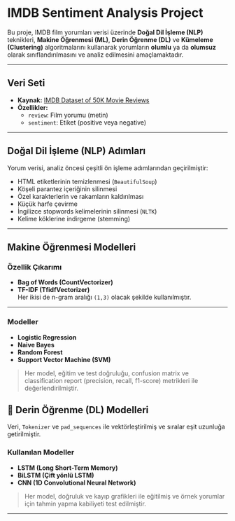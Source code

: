 
# IMDB Sentiment Analysis Project
Bu proje, IMDB film yorumları verisi üzerinde **Doğal Dil İşleme (NLP)** teknikleri, **Makine Öğrenmesi (ML)**, **Derin Öğrenme (DL)** ve **Kümeleme (Clustering)** algoritmalarını kullanarak yorumların **olumlu** ya da **olumsuz** olarak sınıflandırılmasını ve analiz edilmesini amaçlamaktadır.

---

## Veri Seti

- **Kaynak:** [IMDB Dataset of 50K Movie Reviews](https://www.kaggle.com/datasets/lakshmi25npathi/imdb-dataset-of-50k-movie-reviews)
- **Özellikler:**
  - `review`: Film yorumu (metin)
  - `sentiment`: Etiket (positive veya negative)

---

## Doğal Dil İşleme (NLP) Adımları

Yorum verisi, analiz öncesi çeşitli ön işleme adımlarından geçirilmiştir:

- HTML etiketlerinin temizlenmesi (`BeautifulSoup`)
- Köşeli parantez içeriğinin silinmesi
- Özel karakterlerin ve rakamların kaldırılması
- Küçük harfe çevirme
- İngilizce stopwords kelimelerinin silinmesi (`NLTK`)
- Kelime köklerine indirgeme (stemming)

---

## Makine Öğrenmesi Modelleri

### Özellik Çıkarımı

- **Bag of Words (CountVectorizer)**
- **TF-IDF (TfidfVectorizer)**  
Her ikisi de n-gram aralığı `(1,3)` olacak şekilde kullanılmıştır.

---

### Modeller

- **Logistic Regression**
- **Naive Bayes**
- **Random Forest**
- **Support Vector Machine (SVM)**

> Her model, eğitim ve test doğruluğu, confusion matrix ve classification report (precision, recall, f1-score) metrikleri ile değerlendirilmiştir.

## 🤖 Derin Öğrenme (DL) Modelleri

Veri, `Tokenizer` ve `pad_sequences` ile vektörleştirilmiş ve sıralar eşit uzunluğa getirilmiştir.

### Kullanılan Modeller

- **LSTM (Long Short-Term Memory)**
- **BiLSTM (Çift yönlü LSTM)**
- **CNN (1D Convolutional Neural Network)**

> Her model, doğruluk ve kayıp grafikleri ile eğitilmiş ve örnek yorumlar için tahmin yapma kabiliyeti test edilmiştir.

---